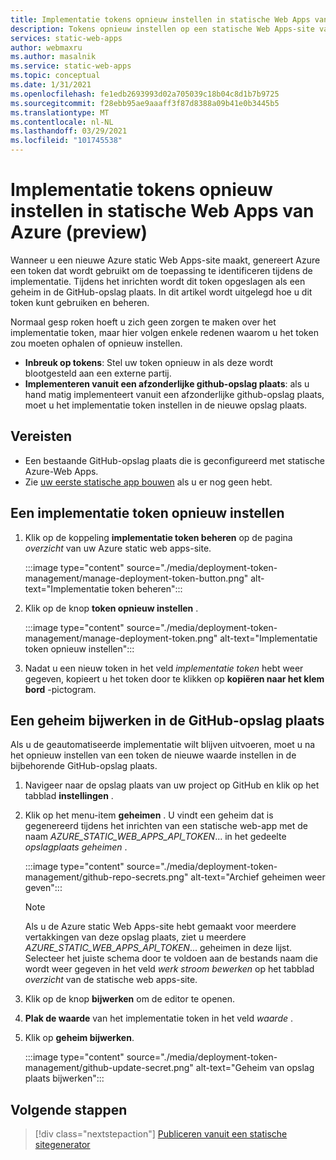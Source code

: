 ```yaml
---
title: Implementatie tokens opnieuw instellen in statische Web Apps van Azure (preview)
description: Tokens opnieuw instellen op een statische Web Apps-site van Azure
services: static-web-apps
author: webmaxru
ms.author: masalnik
ms.service: static-web-apps
ms.topic: conceptual
ms.date: 1/31/2021
ms.openlocfilehash: fe1edb2693993d02a705039c18b04c8d1b7b9725
ms.sourcegitcommit: f28ebb95ae9aaaff3f87d8388a09b41e0b3445b5
ms.translationtype: MT
ms.contentlocale: nl-NL
ms.lasthandoff: 03/29/2021
ms.locfileid: "101745538"
---
```

# <a name="reset-deployment-tokens-in-azure-static-web-apps-preview"></a>Implementatie tokens opnieuw instellen in statische Web Apps van Azure (preview)

Wanneer u een nieuwe Azure static Web Apps-site maakt, genereert Azure een token dat wordt gebruikt om de toepassing te identificeren tijdens de implementatie. Tijdens het inrichten wordt dit token opgeslagen als een geheim in de GitHub-opslag plaats. In dit artikel wordt uitgelegd hoe u dit token kunt gebruiken en beheren.

Normaal gesp roken hoeft u zich geen zorgen te maken over het implementatie token, maar hier volgen enkele redenen waarom u het token zou moeten ophalen of opnieuw instellen.

* **Inbreuk op tokens**: Stel uw token opnieuw in als deze wordt blootgesteld aan een externe partij.
* **Implementeren vanuit een afzonderlijke github-opslag plaats**: als u hand matig implementeert vanuit een afzonderlijke github-opslag plaats, moet u het implementatie token instellen in de nieuwe opslag plaats.

## <a name="prerequisites"></a>Vereisten

- Een bestaande GitHub-opslag plaats die is geconfigureerd met statische Azure-Web Apps.
- Zie [uw eerste statische app bouwen](getting-started.md) als u er nog geen hebt.

## <a name="reset-a-deployment-token"></a>Een implementatie token opnieuw instellen

1. Klik op de koppeling **implementatie token beheren** op de pagina _overzicht_ van uw Azure static web apps-site.

    :::image type="content" source="./media/deployment-token-management/manage-deployment-token-button.png" alt-text="Implementatie token beheren":::

1. Klik op de knop **token opnieuw instellen** .

    :::image type="content" source="./media/deployment-token-management/manage-deployment-token.png" alt-text="Implementatie token opnieuw instellen":::

1. Nadat u een nieuw token in het veld _implementatie token_ hebt weer gegeven, kopieert u het token door te klikken op **kopiëren naar het klem bord** -pictogram.


## <a name="update-a-secret-in-the-github-repository"></a>Een geheim bijwerken in de GitHub-opslag plaats

Als u de geautomatiseerde implementatie wilt blijven uitvoeren, moet u na het opnieuw instellen van een token de nieuwe waarde instellen in de bijbehorende GitHub-opslag plaats.

1. Navigeer naar de opslag plaats van uw project op GitHub en klik op het tabblad **instellingen** .
1. Klik op het menu-item **geheimen** . U vindt een geheim dat is gegenereerd tijdens het inrichten van een statische web-app met de naam _AZURE_STATIC_WEB_APPS_API_TOKEN_... in het gedeelte _opslagplaats geheimen_ .

    :::image type="content" source="./media/deployment-token-management/github-repo-secrets.png" alt-text="Archief geheimen weer geven":::

    > [!NOTE]
    > Als u de Azure static Web Apps-site hebt gemaakt voor meerdere vertakkingen van deze opslag plaats, ziet u meerdere _AZURE_STATIC_WEB_APPS_API_TOKEN_... geheimen in deze lijst. Selecteer het juiste schema door te voldoen aan de bestands naam die wordt weer gegeven in het veld _werk stroom bewerken_ op het tabblad _overzicht_ van de statische web apps-site.

1. Klik op de knop **bijwerken** om de editor te openen.
1. **Plak de waarde** van het implementatie token in het veld _waarde_ .
1. Klik op **geheim bijwerken**.

    :::image type="content" source="./media/deployment-token-management/github-update-secret.png" alt-text="Geheim van opslag plaats bijwerken":::

## <a name="next-steps"></a>Volgende stappen

> [!div class="nextstepaction"]
> [Publiceren vanuit een statische sitegenerator](publish-gatsby.md)
